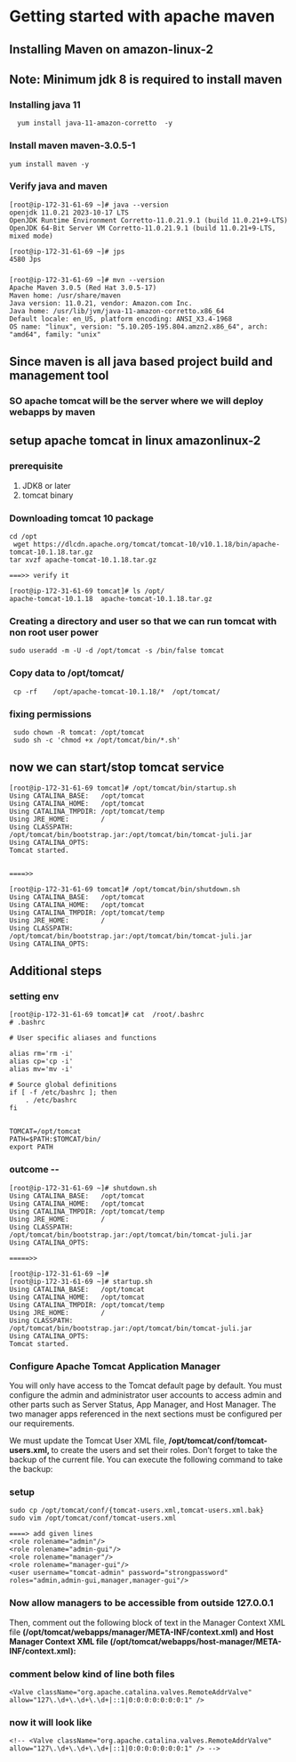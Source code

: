 # Getting started with apache maven 

## Installing Maven on amazon-linux-2 

## Note: Minimum jdk 8 is required to install maven 

### Installing java 11 

```
  yum install java-11-amazon-corretto  -y
```

### Install maven maven-3.0.5-1

```
yum install maven -y
```

### Verify java and maven 

```
[root@ip-172-31-61-69 ~]# java --version 
openjdk 11.0.21 2023-10-17 LTS
OpenJDK Runtime Environment Corretto-11.0.21.9.1 (build 11.0.21+9-LTS)
OpenJDK 64-Bit Server VM Corretto-11.0.21.9.1 (build 11.0.21+9-LTS, mixed mode)

[root@ip-172-31-61-69 ~]# jps
4580 Jps

```

###

```
[root@ip-172-31-61-69 ~]# mvn --version 
Apache Maven 3.0.5 (Red Hat 3.0.5-17)
Maven home: /usr/share/maven
Java version: 11.0.21, vendor: Amazon.com Inc.
Java home: /usr/lib/jvm/java-11-amazon-corretto.x86_64
Default locale: en_US, platform encoding: ANSI_X3.4-1968
OS name: "linux", version: "5.10.205-195.804.amzn2.x86_64", arch: "amd64", family: "unix"
```

## Since maven is all java based project build and management tool 

### SO apache tomcat will be the server where we will deploy webapps by maven 

## setup apache tomcat in linux amazonlinux-2

### prerequisite 

<ol>
    <li> JDK8 or later </li>
      <li> tomcat binary  </li>
</ol>

### Downloading tomcat 10 package

```
cd /opt
 wget https://dlcdn.apache.org/tomcat/tomcat-10/v10.1.18/bin/apache-tomcat-10.1.18.tar.gz
tar xvzf apache-tomcat-10.1.18.tar.gz

===>> verify it

[root@ip-172-31-61-69 tomcat]# ls /opt/
apache-tomcat-10.1.18  apache-tomcat-10.1.18.tar.gz 
```

### Creating a directory and user so that we can run tomcat with non root user power

```
sudo useradd -m -U -d /opt/tomcat -s /bin/false tomcat
```

### Copy data to /opt/tomcat/

```
 cp -rf    /opt/apache-tomcat-10.1.18/*  /opt/tomcat/
```

### fixing permissions

```
 sudo chown -R tomcat: /opt/tomcat
 sudo sh -c 'chmod +x /opt/tomcat/bin/*.sh'
```

## now we can start/stop tomcat service

```
[root@ip-172-31-61-69 tomcat]# /opt/tomcat/bin/startup.sh 
Using CATALINA_BASE:   /opt/tomcat
Using CATALINA_HOME:   /opt/tomcat
Using CATALINA_TMPDIR: /opt/tomcat/temp
Using JRE_HOME:        /
Using CLASSPATH:       /opt/tomcat/bin/bootstrap.jar:/opt/tomcat/bin/tomcat-juli.jar
Using CATALINA_OPTS:   
Tomcat started.


====>>

[root@ip-172-31-61-69 tomcat]# /opt/tomcat/bin/shutdown.sh 
Using CATALINA_BASE:   /opt/tomcat
Using CATALINA_HOME:   /opt/tomcat
Using CATALINA_TMPDIR: /opt/tomcat/temp
Using JRE_HOME:        /
Using CLASSPATH:       /opt/tomcat/bin/bootstrap.jar:/opt/tomcat/bin/tomcat-juli.jar
Using CATALINA_OPTS:   

```

## Additional steps 

### setting env 

```
[root@ip-172-31-61-69 tomcat]# cat  /root/.bashrc 
# .bashrc

# User specific aliases and functions

alias rm='rm -i'
alias cp='cp -i'
alias mv='mv -i'

# Source global definitions
if [ -f /etc/bashrc ]; then
	. /etc/bashrc
fi


TOMCAT=/opt/tomcat
PATH=$PATH:$TOMCAT/bin/
export PATH

```

### outcome --

```
[root@ip-172-31-61-69 ~]# shutdown.sh 
Using CATALINA_BASE:   /opt/tomcat
Using CATALINA_HOME:   /opt/tomcat
Using CATALINA_TMPDIR: /opt/tomcat/temp
Using JRE_HOME:        /
Using CLASSPATH:       /opt/tomcat/bin/bootstrap.jar:/opt/tomcat/bin/tomcat-juli.jar
Using CATALINA_OPTS:

=====>>

[root@ip-172-31-61-69 ~]# 
[root@ip-172-31-61-69 ~]# startup.sh 
Using CATALINA_BASE:   /opt/tomcat
Using CATALINA_HOME:   /opt/tomcat
Using CATALINA_TMPDIR: /opt/tomcat/temp
Using JRE_HOME:        /
Using CLASSPATH:       /opt/tomcat/bin/bootstrap.jar:/opt/tomcat/bin/tomcat-juli.jar
Using CATALINA_OPTS:   
Tomcat started.

```

### Configure Apache Tomcat Application Manager

<p> You will only have access to the Tomcat default page by default. You must configure the admin and administrator user accounts to access admin and other parts such as Server Status, App Manager, and Host Manager. The two manager apps referenced in the next sections must be configured per our requirements.

We must update the Tomcat User XML file, <b> /opt/tomcat/conf/tomcat-users.xml, </b> to create the users and set their roles. Don’t forget to take the backup of the current file. You can execute the following command to take the backup: 
</p>

### setup 

```
sudo cp /opt/tomcat/conf/{tomcat-users.xml,tomcat-users.xml.bak}
sudo vim /opt/tomcat/conf/tomcat-users.xml

====> add given lines 
<role rolename="admin"/>
<role rolename="admin-gui"/>
<role rolename="manager"/>
<role rolename="manager-gui"/>
<user username="tomcat-admin" password="strongpassword" roles="admin,admin-gui,manager,manager-gui"/>
```

### Now allow managers to be accessible from outside 127.0.0.1

<p>
Then, comment out the following block of text in the Manager Context XML file <b> (/opt/tomcat/webapps/manager/META-INF/context.xml) and Host Manager Context XML file (/opt/tomcat/webapps/host-manager/META-INF/context.xml): </b>
</p>

### comment below kind of line both files

```
<Valve className="org.apache.catalina.valves.RemoteAddrValve" allow="127\.\d+\.\d+\.\d+|::1|0:0:0:0:0:0:0:1" />

```

### now it will look like 

```
<!-- <Valve className="org.apache.catalina.valves.RemoteAddrValve" allow="127\.\d+\.\d+\.\d+|::1|0:0:0:0:0:0:0:1" /> -->

```
